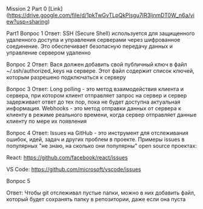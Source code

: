 Mission 2
Part 0
[Link] (https://drive.google.com/file/d/1pkTwGvTLpQkPlsgu7IR3ljnmDT0W_n6a/view?usp=sharing)

Part1
Вопрос 1
Ответ: SSH (Secure Shell) используется для защищенного удаленного доступа и управления серверами через шифрованное соединение. Это обеспечивает безопасную передачу данных и управление сервером удаленно

Вопрос 2
Ответ: Вася должен добавить свой публичный ключ в файл ~/.ssh/authorized_keys на сервере. Этот файл содержит список ключей, которым разрешено подключаться к серверу

Вопрос 3
Ответ: Long polling - это метод взаимодействия клиента и сервера, при котором клиент отправляет запрос на сервер и сервер задерживает ответ до тех пор, пока не будет доступна актуальная информация. Webhooks - это метод отправки данных от сервера к клиенту в режиме реального времени, когда сервер отправляет данные клиенту по мере их появления

Вопрос 4
Ответ: Issues на GitHub - это инструмент для отслеживания ошибок, идей, задач и других проблем в проекте. Примеры issues в популярных "не знаю, на сколько они популярны" open source проектах:

React: https://github.com/facebook/react/issues

VS Code: https://github.com/microsoft/vscode/issues

Вопрос 5

Ответ: Чтобы git отслеживал пустые папки, можно в них добавить файл, который будет сохранять папку в репозитории, даже если она пуста
